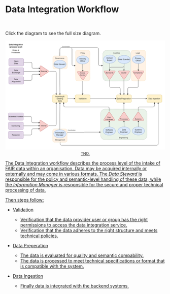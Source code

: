 # Data Integration Workflow

</br>

Click the diagram to see the full size diagram.

<p align = "center">
<a href=".\_static\img\dataintegration.png">
<img src=".\_static\img\dataintegration.png" width="740" />
</br>
<small>TNO.</small>
</p>

The Data Integration workflow describes the process level of the intake of FAIR data within an organisation. Data may be acquired internally or externally and may come in various formats. The _Data Steward_ is responsible for the policy and semantic-level handling of these data, while the _Information Manager_ is responsible for the secure and proper technical processing of data.

Then steps follow:
* Validation
  * Verification that the data provider user or group has the right permissions to access the data integration service. 
  * Verification that the data adheres to the right structure and meets technical policies.

* Data Preperation
  * The data is evaluated for quality and semantic compability. 
  * The data is processed to meet technical specifications or format that is compatible with the system.

* Data Ingestion
  * Finally data is integrated with the backend systems.
